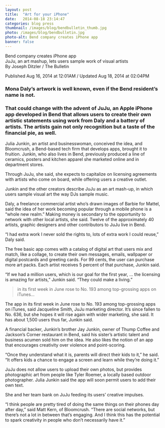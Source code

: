 ```yaml
---
layout: post
title:  "Art for your iPhone"
date:   2014-08-18 23:14:47
categories: blog press
thumbnail: /images/blog/bendbulletin_thumb.jpg
photo: /images/blog/bendbulletin.jpg
photo-alt: Bend company creates iPhone app
banner: false
---
```

Bend company creates iPhone app<br>
JuJu, an art mashup, lets users sample work of visual artists<br>
By Joseph Ditzler / The Bulletin

<p class="small">Published Aug 16, 2014 at 12:01AM / Updated Aug 18, 2014 at 02:04PM</p>

<h3>Mona Daly’s artwork is well known, even if the Bend resident’s name is not.</h3>

<h3>That could change with the advent of JuJu, an Apple iPhone app developed in Bend that allows users to create their own artistic statements using work from Daly and a battery of artists. The artists gain not only recognition but a taste of the financial pie, as well.</h3>

Julia Junkin, an artist and businesswoman, conceived the idea, and Bloomcrush, a Bend-based tech firm that develops apps, brought it to fruition. Junkin, who also lives in Bend, previously produced a line of ceramics, posters and kitchen apparel she marketed online and in department stores.

Through JuJu, she said, she expects to capitalize on licensing agreements with artists who come on board, while offering users a creative outlet.

Junkin and the other creators describe JuJu as an art mash-up, in which users sample visual art the way DJs sample music.

Daly, a freelance commercial artist who’s drawn images of Barbie for Mattel, said the idea of her work becoming popular through a mobile phone is a “whole new realm.” Making money is secondary to the opportunity to network with other local artists, she said. Twelve of the approximately 40 artists, graphic designers and other contributors to JuJu live in Bend.

“I had extra work I never sold the rights to, lots of extra work I could reuse,” Daly said.

The free basic app comes with a catalog of digital art that users mix and match, like a collage, to create their own messages, emails, wallpaper or digital postcards and greeting cards. For 99 cents, the user can purchase more art packs. Each artist receives 5 percent of that purchase, Junkin said.

“If we had a million users, which is our goal for the first year, … the licensing is amazing for artists,” Junkin said. “They could make a living.”

<blockquote class="pullquote">in its first week in June rose to No. 193 among top-grossing apps on iTunes...</blockquote>

The app in its first week in June rose to No. 193 among top-grossing apps on iTunes, said Jacqueline Smith, JuJu marketing director. It’s since fallen to No. 636, but she hopes it will rise again with wider marketing, she said. It has about 1,500 users thus far, Junkin said.

A financial backer, Junkin’s brother Jay Junkin, owner of Thump Coffee and Jackson’s Corner restaurant in Bend, said his sister’s artistic talent and business acumen sold him on the idea. He also likes the notion of an app that encourages creativity over violence and point-scoring.

“Once they understand what it is, parents will direct their kids to it,” he said. “It offers kids a chance to engage a screen and learn while they’re doing it.”

JuJu does not allow users to upload their own photos, but provides photographic art from people like Tyler Roemer, a locally based outdoor photographer. Julia Junkin said the app will soon permit users to add their own text.

She and her team bank on JuJu feeding its users’ creative impulses.

“I think people are pretty tired of doing the same things on their phones day after day,” said Matt Kern, of Bloomcrush. “There are social networks, but there’s not a lot in between that’s engaging. And I think this has the potential to spark creativity in people who don’t necessarily have it.”
